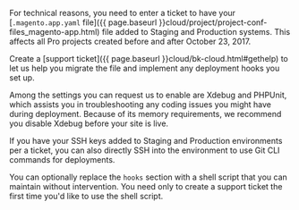 <div markdown="1">

For technical reasons, you need to enter a ticket to have your [`.magento.app.yaml` file]({{ page.baseurl }}cloud/project/project-conf-files_magento-app.html) file added to Staging and Production systems. This affects all Pro projects created before and after October 23, 2017.

Create a [support ticket]({{ page.baseurl }}cloud/bk-cloud.html#gethelp) to let us help you migrate the file and implement any deployment hooks you set up.

Among the settings you can request us to enable are Xdebug and PHPUnit, which assists you in troubleshooting any coding issues you might have during deployment. Because of its memory requirements, we recommend you disable Xdebug before your site is live.

If you have your SSH keys added to Staging and Production environments per a ticket, you can also directly SSH into the environment to use Git CLI commands for deployments.

<div class="bs-callout bs-callout-info" id="info">
  <p>You can optionally replace the <code>hooks</code> section with a shell script that you can maintain without intervention. You need only to create a support ticket the first time you'd like to use the shell script.</p>
</div>
